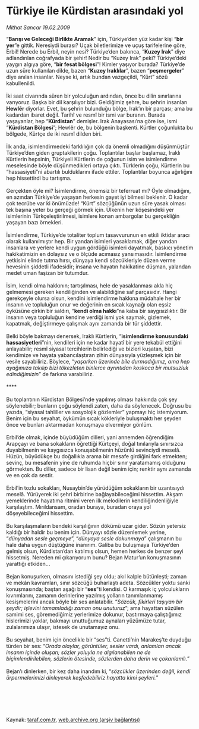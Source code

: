 # Türkiye ile Kürdistan arasındaki yol

*Mithat Sancar 19.02.2009*

<div class="taraf_structure_2col_1zq">
<div class="margen_n">



 <p>“<b>Barışı ve Geleceği Birlikte Aramak</b>” için, Türkiye’den yüz kadar kişi “<b>bir yer</b>”e gittik. Neresiydi burası? Uçak biletlerimize ve uçuş tarifelerine göre, Erbil! Nerede bu Erbil, neyin nesi? Türkiye’den bakınca, “<b>Kuzey Irak</b>” diye adlandırılan coğrafyada bir şehir! Nedir bu “Kuzey Irak” peki? Türkiye’deki yaygın algıya göre, “<b>bir fesat bölgesi</b>”! Kimler yaşıyor burada? Türkiye’de uzun süre kullanılan dilde, bazen “<b>Kuzey Iraklılar</b>”, bazen “<b>peşmergeler</b>” diye anılan insanlar. Neyse ki, artık bundan vazgeçildi, “Kürt” sözü kabullenildi. <br/><br/>İki saat civarında süren bir yolculuğun ardından, önce bu dilin sınırlarına varıyoruz. Başka bir dil karşılıyor bizi. Geldiğimiz şehre, bu şehrin insanları <b>Hewlêr</b> diyorlar. Evet, bu şehrin bulunduğu bölge, Irak’ın bir parçası; ama bu kadardan ibaret değil. Tarihî ve resmî bir ismi var buranın. Burada yaşayanlar, hep “<b>Kürdistan</b>” demişler. Irak Anayasası’na göre ise, ismi “<b>Kürdistan Bölgesi</b>”; Hewlêr de, bu bölgenin başkenti. Kürtler çoğunlukta bu bölgede, Kürtçe de iki resmî dilden biri. <br/><br/>İlk anda, isimlendirmedeki farklılığın çok da önemli olmadığını düşünmüştür Türkiye’den giden gruptakilerin çoğu. Toplantılar başlar başlamaz, Iraklı Kürtlerin hepsinin, Türkiyeli Kürtlerin de çoğunun isim ve isimlendirme meselesinde böyle düşünmedikleri ortaya çıktı. Türklerin çoğu, Kürtlerin bu “hassasiyeti”ni abartılı bulduklarını ifade ettiler. Toplantılar boyunca ağırlığını hep hissettirdi bu tartışma. <br/><br/>Gerçekten öyle mi? İsimlendirme, önemsiz bir teferruat mı? Öyle olmadığını, en azından Türkiye’de yaşayan herkesin gayet iyi bilmesi beklenir. O kadar çok tecrübe var ki önümüzde! “Kürt” sözcüğünün uzun süre yasak olması tek başına yeter bu gerçeği görmek için. Ülkenin her köşesindeki yer isimlerinin Türkçeleştirilmesi, isimlere konan ambargolar bu gerçekliğin yaşayan bazı örnekleri. <br/><br/>İsimlendirme, Türkiye’de totaliter toplum tasavvurunun en etkili iktidar aracı olarak kullanılmıştır hep. Bir yandan isimleri yasaklamak, diğer yandan insanlara ve yerlere kendi uygun gördüğü isimleri dayatmak, baskıcı yönetim hakikatimizin en dolaysız ve o ölçüde acımasız yansımasıdır. İsimlendirme yetkisini elinde tutma hırsı, dünyaya kendi sözcükleriyle düzen verme hevesinin şiddetli ifadesidir; insana ve hayatın hakikatine düşman, yalandan medet uman faşizan bir tutumdur. <br/><br/>İsim, kendi olma hakkının; tartışılması, hele de yasaklanması akla hiç gelmemesi gereken kendiliğinden ve alabildiğine saf parçasıdır. Hangi gerekçeyle olursa olsun, kendini isimlendirme hakkına müdahale her bir insanın ve topluluğun onur ve değerinin en sıcak kaynağı olan eşsiz öyküsüne çirkin bir saldırı, “<b>kendi olma hakkı</b>”na kaba bir saygısızlıktır. Bir insanın veya topluluğun kendine verdiği ismi yok saymak, gizlemek, kapatmak, değiştirmeye çalışmak aynı zamanda bir tür şiddettir. <br/><br/>Belki böyle bakmayı denersek, Iraklı Kürtlerin, “<b>isimlendirme konusundaki hassasiyetleri</b>”nin, kendileri için ne kadar hayatî bir yere tekabül ettiğini anlayabilir; resmî siyasal tercihlerin belirlediği ve bizleri kuşatan, bizi kendimize ve hayata yabancılaştıran zihin dünyasıyla yüzleşmek için bir vesile sayabiliriz. Böylece, “<i>yaşarken üzerinde bile durmadığımız, ama hep ayağımıza takılıp bizi tökezleten binlerce ayrıntıdan koskoca bir mutsuzluk edindiğimizin</i>” de farkına varabiliriz. <br/><br/>**** <br/><br/>Bu toplantının Kürdistan Bölgesi’nde yapılmış olması hakkında çok şey söylenebilir; bunların çoğu söylendi zaten, daha da söylenecek. Doğrusu bu yazıda, “siyasal tahliller ve sosyolojik gözlemler” yapmayı hiç istemiyorum. Benim için bu seyahat, öykümün sıcak kökleriyle buluşmaktı her şeyden önce ve bunları aktarmadan konuşmaya elvermiyor gönlüm. <br/><br/>Erbil’de olmak, içinde büyüdüğüm dilleri, yani annemden öğrendiğim Arapçayı ve bana sokakların öğrettiği Kürtçeyi, doğal tınılarıyla sınırsızca duyabilmenin ve kaygısızca konuşabilmenin hüzünlü sevinciydi meselâ. Hüzün, büyüdükçe bu doğallıkla arama bir mesafe girdiğini fark etmekten; sevinç, bu mesafenin yine de ruhumda hiçbir sınır yaratamamış olduğunu görmekten. Bu diller, sadece bir lisan değil benim için; renktir aynı zamanda ve en çok da sestir. <br/><br/>Erbil’in tozlu sokakları, Nusaybin’de yürüdüğüm sokakların bir uzantısıydı meselâ. Yürüyerek iki şehri birbirine bağlayabileceğimi hissettim. Akşam yemeklerinde hayatıma ritmini veren ilk melodilerin kendiliğindenliğiyle karşılaştım. Mırıldansam, oradan buraya, buradan oraya yol döşeyebileceğimi hissettim. <br/><br/>Bu karşılaşmaların bendeki karşılığının dökümü uzar gider. Sözün yetersiz kaldığı bir haldir bu benim için. Dünyayı sözle düzenlemek yerine, “<i>dünyadan sesle geçmeye</i>”, “<i>dünyaya sesle dokunmaya</i>” çalışmanın bu hale daha uygun düştüğüne inanırım. Galiba bu buluşmaya Türkiye’den gelmiş olsun, Kürdistan’dan katılmış olsun, hemen herkes de benzer şeyi hissetmiş. Nereden mi çıkarıyorum bunu? Bejan Matur’un konuşmasının yarattığı etkiden... <br/><br/>Bejan konuşurken, olmasını istediği şey oldu; akıl kalple bütünleşti; zaman ve mekân kavramları, sınır sözcüğü buharlaştı adeta. Sözcükler yoktu sanki konuşmasında; baştan aşağı bir “<b>ses</b>”ti kendisi. O karmaşık iç yolculukların kıvrımlarını, zamanın derinlerine yazılmış yolların tanımlanmamış kesişmelerini ancak böyle bir ses anlatabilir. “<i>Sözcük, fikirleri taşıyan bir şeydir; işlevini tamamladığı zaman onu unuturuz</i>”; ama hayattan süzülen samimi ses, göremediğimiz yerlerimize dokunur, bastırmaya çalıştığımız hislerimizi yoklar, bakmayı unuttuğumuz aynaları yüzümüze tutar, zulalarımıza ulaşır, istesek de unutamayız onu. <br/><br/>Bu seyahat, benim için öncelikle bir “ses”ti. Canetti’nin Marakeş’te duyduğu türden bir ses:<i> </i>“<i>Orada olaylar, görüntüler, sesler vardı, anlamları ancak insanın içinde oluşan; sözler yoluyla ne algılanabilen ne de biçimlendirilebilen, sözlerin ötesinde, sözlerden daha derin ve çokanlamlı.</i>” <br/><br/>Bejan’ı dinlerken, bir kez daha inandım ki, “<i>sözcükler üzerinden değil, kendi ürpermelerimizi dinleyerek keşfedebiliriz hayatta kimi şeyleri.</i>”</p>
<br/>
<br/>
<br/>



<br/>


<div id="taraf_not">
</div>

</div>


</div>

Kaynak: [taraf.com.tr](http://www.taraf.com.tr:80/makale/4095.htm), [web.archive.org (arşiv bağlantısı)](http://web.archive.org/web/20090730072539/http://www.taraf.com.tr:80/makale/4095.htm)
